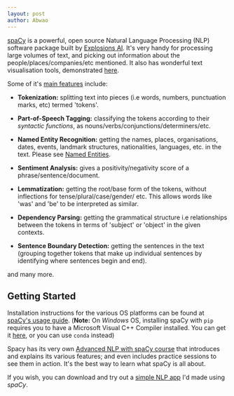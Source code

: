 ```yaml
---
layout: post
author: Abwao
---
```

[spaCy](https://spacy.io/) is a powerful, open source Natural Language Processing (NLP) software package built by [Explosions AI](https://explosion.ai/). It's very handy for processing large volumes of text, and picking out information about the people/places/companies/etc mentioned. It also has wonderful text visualisation tools, demonstrated [here](https://explosion.ai/demos/).

Some of it's [main features](https://spacy.io/usage/spacy-101#features) include:

- **Tokenization:** splitting text into pieces (i.e words, numbers, punctuation marks, etc) termed 'tokens'.

- **Part-of-Speech Tagging:** classifying the tokens according to their *syntactic functions*, as nouns/verbs/conjunctions/determiners/etc.

- **Named Entity Recognition:** getting the names, places, organisations, dates, events, landmark structures, nationalities, languages, etc. in the text. Please see [Named Entities](https://spacy.io/api/annotation#named-entities).

- **Sentiment Analysis:** gives a positivity/negativity score of a phrase/sentence/document.

- **Lemmatization:** getting the root/base form of the tokens, without inflections for tense/plural/case/gender/ etc. This allows words like 'was' and 'be' to be interpreted as similar.

- **Dependency Parsing:** getting the grammatical structure i.e relationships between the tokens in terms of 'subject' or 'object' in the given contexts.

- **Sentence Boundary Detection:** getting the sentences in the text (grouping together tokens that make up individual sentences by identifying where sentences begin and end).

and many more.
## Getting Started
Installation instructions for the various OS platforms can be found at [spaCy's usage guide](https://spacy.io/usage). (**Note:** On *Windows* OS, installing spaCy with `pip` requires you to have a Microsoft Visual C++ Compiler installed. You can get it [here](https://visualstudio.microsoft.com/visual-cpp-build-tools/), or you can use `conda` instead)

Spacy has its very own [Advanced NLP with spaCy course](https://course.spacy.io) that introduces and explains its various features; and even includes practice sessions to see them in action. It's the best way to learn what spaCy is all about.

If you wish, you can download and try out a [simple NLP app](https://github.com/Tim-Abwao/spaCy-Text-App) I'd made using *spaCy*.


